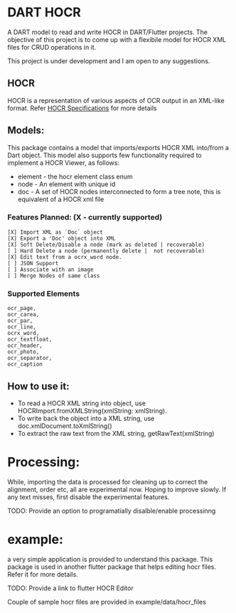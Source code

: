 
# DART HOCR

A DART model to read and write HOCR in DART/Flutter projects. The objective of this project is to come up with a flexibile model for HOCR XML files for CRUD operations in it. 

This project is under development  and I am open to any suggestions. 

## HOCR
HOCR is a representation of various aspects of OCR output in an XML-like format. 
Refer [HOCR Specifications](https://kba.github.io/hocr-spec/1.2/) for more details

## Models:
This package contains a model that imports/exports HOCR XML into/from a Dart object. This model also supports few functionality required to implement a HOCR Viewer, as follows:
    
* element - the hocr element class enum
* node - An element with unique id
* doc - A set of HOCR nodes interconnected to form a tree
        note, this is equivalent of a HOCR xml file

### Features Planned: (X - currently supported)
```
[X] Import XML as `Doc` object
[X] Export a 'Doc' object into XML
[X] Soft Delete/Disable a node (mark as deleted | recoverable)
[ ] Hard Delete a node (permanently delete |  not recoverable)
[X] Edit text from a ocrx_word node.
[ ] JSON Support
[ ] Associate with an image
[ ] Merge Nodes of same class
```

### Supported Elements
```
ocr_page,
ocr_carea,
ocr_par,
ocr_line,
ocrx_word,
ocr_textfloat,
ocr_header,
ocr_photo,
ocr_separator,
ocr_caption
```

## How to use it:
* To read a HOCR XML string into object, use HOCRImport.fromXMLString(xmlString: xmlString).
* To write back the object into a XML string, use doc.xmlDocument.toXmlString()
* To extract the raw text from the XML string, getRawText(xmlString)

# Processing:
While, importing the data is processed for cleaning up to correct the alignment,
order etc, all are experimental now. Hoping to improve slowly. If any text misses, first disable the experimental features.

TODO: Provide an option to programatially disalble/enable processinng

# example:
a very simple application is provided to understand this package. This package 
is used in another flutter package that helps editing hocr files. 
Refer it for more details.

TODO: Provide a link to flutter HOCR Editor

Couple of sample hocr files are provided in example/data/hocr_files
